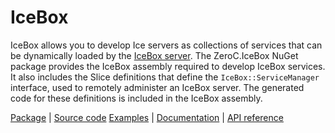 # IceBox

IceBox allows you to develop Ice servers as collections of services that can be dynamically loaded by the [IceBox server].
The ZeroC.IceBox NuGet package provides the IceBox assembly required to develop IceBox services. It also includes the Slice definitions that define the `IceBox::ServiceManager` interface, used to remotely administer an IceBox server. The generated code for these definitions is included in the IceBox assembly.

[Package][package] | [Source code][source] [Examples][examples] | [Documentation][docs] | [API reference][api]

[api]: https://code.zeroc.com/ice/main/api/csharp/api/IceBox.html
[docs]:https://docs.zeroc.com/ice/latest/csharp/
[examples]: https://github.com/zeroc-ice/ice-demos/tree/main/csharp
[package]: https://www.nuget.org/packages/ZeroC.IceBox
[IceBox server]: https://www.nuget.org/packages/iceboxnet
[source]: https://github.com/zeroc-ice/ice/tree/main/csharp/src/IceBox
